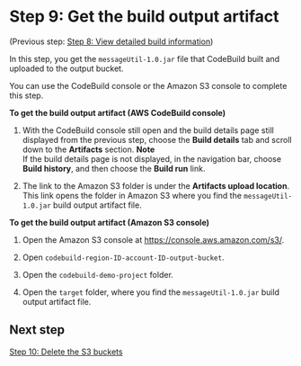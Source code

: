 # Step 9: Get the build output artifact<a name="getting-started-output-console"></a>

\(Previous step: [Step 8: View detailed build information](getting-started-build-log-console.md)\)

In this step, you get the `messageUtil-1.0.jar` file that CodeBuild built and uploaded to the output bucket\.

You can use the CodeBuild console or the Amazon S3 console to complete this step\.



**To get the build output artifact \(AWS CodeBuild console\)**

1. With the CodeBuild console still open and the build details page still displayed from the previous step, choose the **Build details** tab and scroll down to the **Artifacts** section\. 
**Note**  
If the build details page is not displayed, in the navigation bar, choose **Build history**, and then choose the **Build run** link\.

1. The link to the Amazon S3 folder is under the **Artifacts upload location**\. This link opens the folder in Amazon S3 where you find the `messageUtil-1.0.jar` build output artifact file\.

**To get the build output artifact \(Amazon S3 console\)**

1. Open the Amazon S3 console at [https://console\.aws\.amazon\.com/s3/](https://console.aws.amazon.com/s3/)\.

1. Open `codebuild-region-ID-account-ID-output-bucket`\.

1. Open the `codebuild-demo-project` folder\.

1. Open the `target` folder, where you find the `messageUtil-1.0.jar` build output artifact file\.

## Next step<a name="getting-started-output-console-next"></a>

[Step 10: Delete the S3 buckets](getting-started-clean-up-console.md)